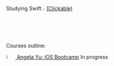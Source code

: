 Studying Swift
<a href="https://en.wikipedia.org/wiki/Swift_(programming_language)" target="_blank"><img src="https://user-images.githubusercontent.com/58114769/167201735-6d977792-3ee4-43f2-b891-74ce9446f9f6.png" width="2%" height="2%"/>(Clickable)</a>

Courses outline:

<a href="https://www.udemy.com/course/ios-13-app-development-bootcamp/" target="_blank">
<img src="https://user-images.githubusercontent.com/58114769/184531667-f7721e3d-9791-4b42-b0dc-6cda78ccf864.png" width="5%" height="5%"/>
Angela Yu: iOS Bootcamp</a> In progress
